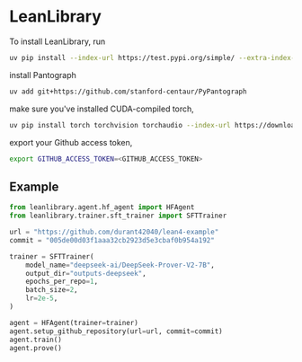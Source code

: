 # LeanLibrary
To install LeanLibrary, run
``` sh
uv pip install --index-url https://test.pypi.org/simple/ --extra-index-url https://pypi.org/simple lean-library==0.1.10
```
install Pantograph
``` sh
uv add git+https://github.com/stanford-centaur/PyPantograph
```
make sure you've installed CUDA-compiled torch,
``` sh
uv pip install torch torchvision torchaudio --index-url https://download.pytorch.org/whl/cu126
```
export your Github access token,
``` sh
export GITHUB_ACCESS_TOKEN=<GITHUB_ACCESS_TOKEN>
```
## Example
``` python
from leanlibrary.agent.hf_agent import HFAgent
from leanlibrary.trainer.sft_trainer import SFTTrainer

url = "https://github.com/durant42040/lean4-example"
commit = "005de00d03f1aaa32cb2923d5e3cbaf0b954a192"

trainer = SFTTrainer(
    model_name="deepseek-ai/DeepSeek-Prover-V2-7B",
    output_dir="outputs-deepseek",
    epochs_per_repo=1,
    batch_size=2,
    lr=2e-5,
)

agent = HFAgent(trainer=trainer)
agent.setup_github_repository(url=url, commit=commit)
agent.train()
agent.prove()

```
